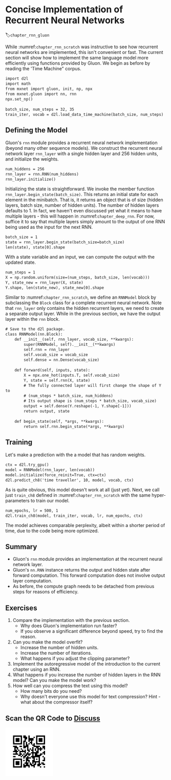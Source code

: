 # Concise Implementation of Recurrent Neural Networks
:label:`chapter_rnn_gluon`

While :numref:`chapter_rnn_scratch` was instructive to see how recurrent neural networks are implemented, this isn't convenient or fast. The current section will show how to implement the same language model more efficiently using functions provided by Gluon. We begin as before by reading the 'Time Machine" corpus.

```{.python .input  n=1}
import d2l
import math
from mxnet import gluon, init, np, npx
from mxnet.gluon import nn, rnn
npx.set_np()

batch_size, num_steps = 32, 35
train_iter, vocab = d2l.load_data_time_machine(batch_size, num_steps)
```

## Defining the Model

Gluon's `rnn` module provides a recurrent neural network implementation (beyond many other sequence models). We construct the recurrent neural network layer `rnn_layer` with a single hidden layer and 256 hidden units, and initialize the weights.

```{.python .input  n=26}
num_hiddens = 256
rnn_layer = rnn.RNN(num_hiddens)
rnn_layer.initialize()
```

Initializing the state is straightforward. We invoke the member function `rnn_layer.begin_state(batch_size)`. This returns an initial state for each element in the minibatch. That is, it returns an object that is of size (hidden layers, batch size, number of hidden units). The number of hidden layers defaults to 1. In fact, we haven't even discussed yet what it means to have multiple layers - this will happen in :numref:`chapter_deep_rnn`. For now, suffice it to say that multiple layers simply amount to the output of one RNN being used as the input for the next RNN.

```{.python .input  n=37}
batch_size = 1
state = rnn_layer.begin_state(batch_size=batch_size)
len(state), state[0].shape
```

With a state variable and an input, we can compute the output with the updated state.

```{.python .input  n=38}
num_steps = 1
X = np.random.uniform(size=(num_steps, batch_size, len(vocab)))
Y, state_new = rnn_layer(X, state)
Y.shape, len(state_new), state_new[0].shape
```

Similar to :numref:`chapter_rnn_scratch`, we define an `RNNModel` block by subclassing the `Block` class for a complete recurrent neural network. Note that `rnn_layer` only contains the hidden recurrent layers, we need to create a separate output layer. While in the previous section, we have the output layer within the `rnn` block.

```{.python .input  n=39}
# Save to the d2l package.
class RNNModel(nn.Block):
    def __init__(self, rnn_layer, vocab_size, **kwargs):
        super(RNNModel, self).__init__(**kwargs)
        self.rnn = rnn_layer
        self.vocab_size = vocab_size
        self.dense = nn.Dense(vocab_size)

    def forward(self, inputs, state):
        X = npx.one_hot(inputs.T, self.vocab_size)
        Y, state = self.rnn(X, state)
        # The fully connected layer will first change the shape of Y to
        # (num_steps * batch_size, num_hiddens)
        # Its output shape is (num_steps * batch_size, vocab_size)
        output = self.dense(Y.reshape(-1, Y.shape[-1]))
        return output, state

    def begin_state(self, *args, **kwargs):
        return self.rnn.begin_state(*args, **kwargs)
```

## Training

Let's make a prediction with the a model that has random weights.

```{.python .input  n=42}
ctx = d2l.try_gpu()
model = RNNModel(rnn_layer, len(vocab))
model.initialize(force_reinit=True, ctx=ctx)
d2l.predict_ch8('time traveller', 10, model, vocab, ctx)
```

As is quite obvious, this model doesn't work at all (just yet). Next, we call just `train_ch8` defined in :numref:`chapter_rnn_scratch` with the same hyper-parameters to train our model.

```{.python .input  n=19}
num_epochs, lr = 500, 1
d2l.train_ch8(model, train_iter, vocab, lr, num_epochs, ctx)
```

The model achieves comparable perplexity, albeit within a shorter period of time, due to the code being more optimized.

## Summary

* Gluon's `rnn` module provides an implementation at the recurrent neural network layer.
* Gluon's `nn.RNN` instance returns the output and hidden state after forward computation. This forward computation does not involve output layer computation.
* As before, the compute graph needs to be detached from previous steps for reasons of efficiency.

## Exercises

1. Compare the implementation with the previous section.
    * Why does Gluon's implementation run faster?
    * If you observe a significant difference beyond speed, try to find the reason.
1. Can you make the model overfit?
    * Increase the number of hidden units.
    * Increase the number of iterations.
    * What happens if you adjust the clipping parameter?
1. Implement the autoregressive model of the introduction to the current chapter using an RNN.
1. What happens if you increase the number of hidden layers in the RNN model? Can you make the model work?
1. How well can you compress the text using this model?
    * How many bits do you need?
    * Why doesn't everyone use this model for text compression? Hint - what about the compressor itself?

## Scan the QR Code to [Discuss](https://discuss.mxnet.io/t/2365)

![](../img/qr_rnn-gluon.svg)
